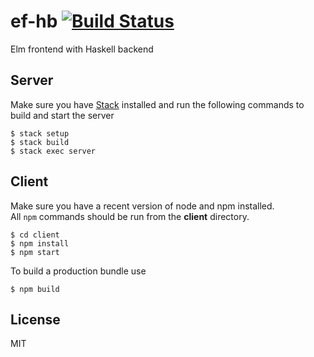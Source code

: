 # ef-hb [![Build Status](https://travis-ci.org/hendriklammers/ef-hb.svg?branch=master)](https://travis-ci.org/hendriklammers/ef-hb)

Elm frontend with Haskell backend


## Server

Make sure you have [Stack](http://haskellstack.org) installed and run the
following commands to build and start the server

```
$ stack setup
$ stack build
$ stack exec server
```

## Client

Make sure you have a recent version of node and npm installed.  
All `npm` commands should be run from the **client** directory.

```
$ cd client
$ npm install
$ npm start
```

To build a production bundle use

```
$ npm build
```

## License

MIT
